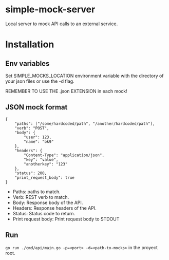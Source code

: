# simple-mock-server
Local server to mock API calls to an external service.

# Installation
## Env variables
Set SIMPLE_MOCKS_LOCATION environment variable with the directory of your json files or use the -d flag.

REMEMBER TO USE THE .json EXTENSION in each mock!

## JSON mock format
    {
        "paths": ["/some/hardcoded/path", "/another/hardcoded/path"],
        "verb": "POST",
        "body": {
            "user": 123,
            "name": "bk9"
        },
        "headers": {
            "Content-Type": "application/json",
            "key": "value", 
            "anotherkey": "123"
        },
        "status": 200,
        "print_request_body": true
    }

- Paths: paths to match.
- Verb: REST verb to match.
- Body: Response body of the API.
- Headers: Response headers of the API.
- Status: Status code to return.
- Print request body: Print request body to STDOUT 

## Run
`go run ./cmd/api/main.go -p=<port> -d=<path-to-mocks>` in the proyect root.
